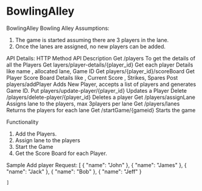 # BowlingAlley
BowlingAlley
Bowling Alley
Assumptions:
1.	The game is started assuming there are 3 players in the lane.
2.	Once the lanes are assigned, no new players can be added.

API Details:
HTTP Method	API	Description
Get	/players	To get the details of all the Players
Get	layers/player-details/{player_id}	Get each player Details like name , allocated lane, Game ID
Get	players/{player_id}/scoreBoard	Get Player Score Board Details like , Current Score , Strikes, Spares
Post	players/addPlayer	Adds New Player, accepts a list of players and generates Game ID.
Put	players/update-player/{player_id}	Updates a Player
Delete	/players/delete-player/{player_id}	Deletes a player
Get	/players/assignLane	Assigns lane to the players, max 3players per lane
Get	/players/lanes	Returns the players for each lane
Get	/startGame/{gameid}	Starts the game

Functionality
1.	Add the Players.
2.	Assign lane to the players
3.	Start the Game
4.	Get the Score Board for each Player.

Sample Add player Request:
[
		{
			"name": "John"
		},
		 {
			"name": "James"
		},
		{
			"name": "Jack"
		},
		{
			"name": "Bob"
		},
		 {
			"name": "Jeff"
		}

	]
